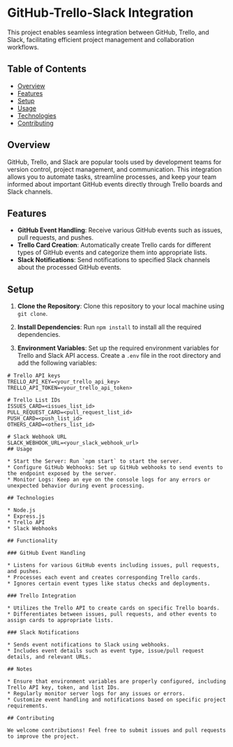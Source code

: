 # GitHub-Trello-Slack Integration

This project enables seamless integration between GitHub, Trello, and Slack, facilitating efficient project management and collaboration workflows.

## Table of Contents

- [Overview](#overview)
- [Features](#features)
- [Setup](#setup)
- [Usage](#usage)
- [Technologies](#technologies)
- [Contributing](#contributing)

## Overview

GitHub, Trello, and Slack are popular tools used by development teams for version control, project management, and communication. This integration allows you to automate tasks, streamline processes, and keep your team informed about important GitHub events directly through Trello boards and Slack channels.

## Features

- **GitHub Event Handling**: Receive various GitHub events such as issues, pull requests, and pushes.
- **Trello Card Creation**: Automatically create Trello cards for different types of GitHub events and categorize them into appropriate lists.
- **Slack Notifications**: Send notifications to specified Slack channels about the processed GitHub events.

## Setup

1. **Clone the Repository**: Clone this repository to your local machine using `git clone`.

2. **Install Dependencies**: Run `npm install` to install all the required dependencies.

3. **Environment Variables**: Set up the required environment variables for Trello and Slack API access. Create a `.env` file in the root directory and add the following variables:

```dotenv
# Trello API keys
TRELLO_API_KEY=<your_trello_api_key>
TRELLO_API_TOKEN=<your_trello_api_token>

# Trello List IDs
ISSUES_CARD=<issues_list_id>
PULL_REQUEST_CARD=<pull_request_list_id>
PUSH_CARD=<push_list_id>
OTHERS_CARD=<others_list_id>

# Slack Webhook URL
SLACK_WEBHOOK_URL=<your_slack_webhook_url>
## Usage

* Start the Server: Run `npm start` to start the server.
* Configure GitHub Webhooks: Set up GitHub webhooks to send events to the endpoint exposed by the server.
* Monitor Logs: Keep an eye on the console logs for any errors or unexpected behavior during event processing.

## Technologies

* Node.js
* Express.js
* Trello API
* Slack Webhooks

## Functionality

### GitHub Event Handling

* Listens for various GitHub events including issues, pull requests, and pushes.
* Processes each event and creates corresponding Trello cards.
* Ignores certain event types like status checks and deployments.

### Trello Integration

* Utilizes the Trello API to create cards on specific Trello boards.
* Differentiates between issues, pull requests, and other events to assign cards to appropriate lists.

### Slack Notifications

* Sends event notifications to Slack using webhooks.
* Includes event details such as event type, issue/pull request details, and relevant URLs.

## Notes

* Ensure that environment variables are properly configured, including Trello API key, token, and list IDs.
* Regularly monitor server logs for any issues or errors.
* Customize event handling and notifications based on specific project requirements.

## Contributing

We welcome contributions! Feel free to submit issues and pull requests to improve the project.
```
